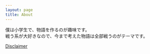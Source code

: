 ```yaml
---
layout: page
title: About
---
```


僕は小学生で、物語を作るのが趣味です。  
戦う系が大好きなので、今まで考えた物語は全部戦うのがテーマです。

[Disclaimer](/disclaimer)

